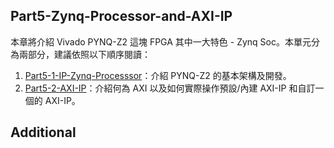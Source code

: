 ## Part5-Zynq-Processor-and-AXI-IP

本章將介紹 Vivado PYNQ-Z2 這塊 FPGA 其中一大特色 - Zynq Soc。本單元分為兩部分，建議依照以下順序閱讀：

1. [Part5-1-IP-Zynq-Processsor](./Part5-1-IP-Zynq-Processsor/)：介紹 PYNQ-Z2 的基本架構及開發。  
2. [Part5-2-AXI-IP](./Part5-2-AXI-IP/)：介紹何為 AXI 以及如何實際操作預設/內建 AXI-IP 和自訂一個的 AXI-IP。

## Additional  

